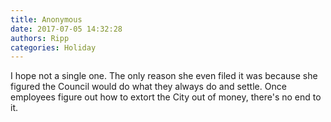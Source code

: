 ```yaml
---
title: Anonymous
date: 2017-07-05 14:32:28
authors: Ripp
categories: Holiday
---
```


 I hope not a single one.  The only reason she even filed it was because she figured the Council would do what they always do and settle.  Once employees figure out how to extort the City out of money, there's no end to it.